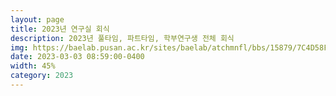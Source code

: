 ```yaml
---
layout: page
title: 2023년 연구실 회식
description: 2023년 풀타임, 파트타임, 학부연구생 전체 회식
img: https://baelab.pusan.ac.kr/sites/baelab/atchmnfl/bbs/15879/7C4D58F5-6E95-E3BD-12C3-044C5B5336AC.jpg
date: 2023-03-03 08:59:00-0400
width: 45%
category: 2023
---
```

